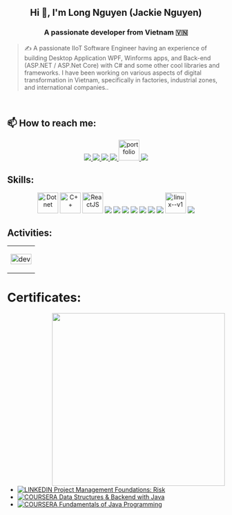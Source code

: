 
<h2 align="center">Hi 👋, I'm Long Nguyen (Jackie Nguyen) </h2>
<p align="center">
  <h3 align="center">A passionate developer from Vietnam 🇻🇳</h3>
</p>

> ✍ A passionate IIoT Software Engineer having an experience of
building Desktop Application WPF, Winforms apps, and Back-end
(ASP.NET / ASP.Net Core) with C# and some other cool libraries and
frameworks.
I have been working on various aspects of digital transformation in
Vietnam, specifically in factories, industrial zones, and international
companies..

<br />

## 📫 How to reach me:

<p align="center">
  <a href="https://www.linkedin.com/in/nguyen-thanh-long-246151193/" target="_blank">
    <img src="https://img.icons8.com/fluent/48/000000/linkedin.png"/>
  </a>
  <a href="https://www.facebook.com/jackienguyen181093" alt="Facebook">
    <img src="https://img.icons8.com/fluent/48/000000/facebook-new.png" target="_blank" />
  </a> 
  <a href="https://github.com/JackieNguyen-BE-Dev" alt="Github">
    <img src="https://img.icons8.com/fluent/48/000000/github.png"/>
  </a> 
  <a href="https://www.youtube.com/@jackieiiot" alt="Youtube channel" target="_blank" >
    <img src="https://img.icons8.com/fluent/48/000000/youtube-play.png"/>
  </a>
  <a href="https://linktr.ee/LongNguyenThanh" alt="Kaggle" target="_blank" >
    <img width="48" height="48" src="https://img.icons8.com/pulsar-gradient/48/portfolio.png" alt="portfolio"/>
  </a>
  <a href="mailto:longindusrobot@gmail.com" alt="Email">
    <img src="https://img.icons8.com/fluent/48/000000/mailing.png"/>
  </a>
</p>

## Skills:
<p align="center">
  <img src="https://img.icons8.com/?size=100&id=45490&format=png&color=000000" alt="Dotnet" width="48" height="48"/> 
  <img src="https://img.icons8.com/?size=100&id=TpULddJc4gTh&format=png&color=000000" alt="C++" width="48" height="48"/> 
  <img src="https://img.icons8.com/?size=100&id=25Sjy8fKExYA&format=png&color=000000" alt="ReactJS" width="48" height="48"/> 
  <img src="https://img.icons8.com/color/48/000000/microsoft-sql-server.png"/>
  <img src="https://img.icons8.com/color/48/000000/mysql-logo.png"/>
  <img src="https://img.icons8.com/color/48/000000/mongodb.png"/>
  <img src="https://img.icons8.com/color/48/000000/git.png"/>
  <img src="https://img.icons8.com/color/48/000000/github-2.png"/>
  <img src="https://img.icons8.com/color/48/000000/visual-studio-code-2019.png"/>
  <img src="https://img.icons8.com/color/48/null/visual-studio--v2.png"/>
  <img width="48" height="48" src="https://img.icons8.com/color/48/linux--v1.png" alt="linux--v1"/>
  <img src="https://img.icons8.com/color/48/000000/trello.png"/>
</p>

## Activities:

<table style="width:100%;">
  <tr>
    <td>
      <p align="center"> 
        <img src="https://cdn.dribbble.com/users/1059583/screenshots/4171367/coding-freak.gif" alt="dev" width="100%"/>
      </p>
    </td>
  </tr>
</table>

# Certificates:

<img align="right" width="400" src="https://github.githubassets.com/images/modules/profile/profile-joined-github.svg">

- [![LINKEDIN](https://img.icons8.com/color/24/linkedin.png) Project Management Foundations: Risk](https://www.linkedin.com/learning/certificates/53283b6a0add22f51bea712c73455024dce134277f5afd3ea56fc13a15836e8f)
- [![COURSERA](https://img.shields.io/badge/-COURSERA-green) Data Structures & Backend with Java](https://www.coursera.org/account/accomplishments/verify/Z9Z7KXGMU9VJ?utm_product=course)
- [![COURSERA](https://img.shields.io/badge/-COURSERA-green) Fundamentals of Java Programming](coursera.org/account/accomplishments/verify/AM78B3KZBE8U?utm_product=course)
